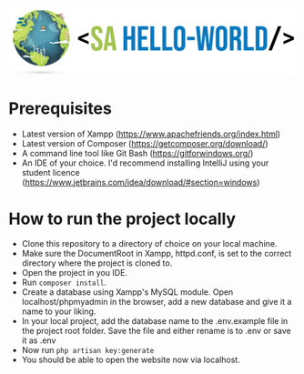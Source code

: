 ![Image of SA HELLO-WORLD](https://github.com/larsvdv/svhelloworld/blob/dev/public/images/logo_en1.png)

# Prerequisites

* Latest version of Xampp (https://www.apachefriends.org/index.html)
* Latest version of Composer (https://getcomposer.org/download/)
* A command line tool like Git Bash (https://gitforwindows.org/)
* An IDE of your choice. I'd recommend installing IntelliJ using your student licence (https://www.jetbrains.com/idea/download/#section=windows)


# How to run the project locally

* Clone this repository to a directory of choice on your local machine.
* Make sure the DocumentRoot in Xampp, httpd.conf, is set to the correct directory where the project is cloned to.
* Open the project in you IDE.
* Run ```composer install```.
* Create a database using Xampp's MySQL module. Open localhost/phpmyadmin in the browser, add a new database and give it a name to your liking.
* In your local project, add the database name to the .env.example file in the project root folder. Save the file and either rename is to .env or save it as .env
* Now run ```php artisan key:generate```
* You should be able to open the website now via localhost.
